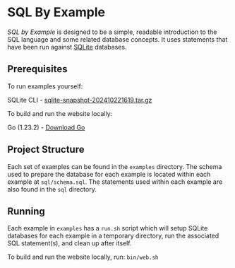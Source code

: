 # SQL By Example

_SQL by Example_ is designed to be a simple, readable introduction to the SQL language and some related database concepts. It uses statements that have been run against <a href="https://www.sqlite.org">SQLite</a> databases.

## Prerequisites

To run examples yourself:

SQLite CLI - [sqlite-snapshot-202410221619.tar.gz](https://sqlite.org/snapshot/sqlite-snapshot-202410221619.tar.gz)

To build and run the website locally:

Go (1.23.2) - [Download Go](https://go.dev/dl/)

## Project Structure

Each set of examples can be found in the `examples` directory. The schema used to prepare the database for each example is located within each example at `sql/schema.sql`. The statements used within each example are also found in the `sql` directory.

## Running

Each example in `examples` has a `run.sh` script which will setup SQLite databases for each example in a temporary directory, run the associated SQL statement(s), and clean up after itself.

To build and run the website locally, run: `bin/web.sh`
